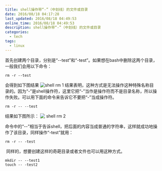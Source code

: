 ```yaml
---
title: shell操作带“-”（中划线）的文件或目录
date: 2016/08/18 04:17:28
last_updated: 2016/08/18 04:49:53
online_time: 2016/08/18 04:49:53
description: shell操作带“-”（中划线）的文件或目录
categories:
  - tech
tags:
  - linux
---
```


首先创建两个目录，分别是“--test”和“-test”。如果想在bash中删除这两个目录，一般我们会用以下命令：
```
rm -r --test
```
会得到如下图结果
![shell rm 1](https://img.yangrunwei.com/article-img/20160818/75be0643-220a-4b8a-b1b7-dc609783b6f9--70-1.png "rm1")
结果表明，这种方式是无法操作这种特殊名称目录的。因为“-”是shell操作符，这里它把“-”当作是操作符而不是目录名称，所以操作失败。可以用下面的命令来告诉它不要把“-”当成操作符。
```
rm -r -- --test
```
结果如下图所示：
![ shell rm 2](https://img.yangrunwei.com/article-img/20160818/8350e3ce-08bb-4a83-bbe4-204db20de6f3--70-2.png " shell rm 2")

命令中的“--”相当于告诉shell，把后面的内容当成普通的字符串，这样就成功地操作了该目录，同样操作“-test”就用：
```
rm -r -- -test
```
 同样的，想要创建这样的奇葩目录或者文件也可以用这种方式。
```
mkdir -- --test1
touch -- -test2
```

